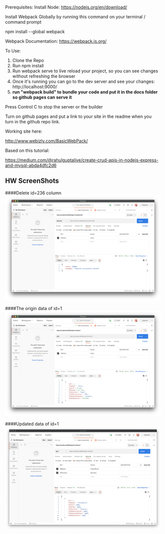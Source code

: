 Prerequisites:
Install Node:
https://nodejs.org/en/download/


Install Webpack Globally by running this command on your terminal / command prompt

npm install --global webpack

Webpack Documentation: https://webpack.js.org/

To Use:

1.  Clone the Repo
2.  Run npm install
3.  Run webpack serve to live reload your project, so you can see changes without refreshing the browser
4.  Once it's running you can go to the dev server and see your changes: http://localhost:9000/
5.  **run "webpack build" to bundle your code and put it in the docs folder so github pages can serve it**

Press Control C to stop the server or the builder

Turn on github pages and put a link to your site in the readme when you turn in the github repo link.

Working site here:

http://www.webizly.com/BasicWebPack/

Based on this tutorial:

https://medium.com/@rahulguptalive/create-crud-apis-in-nodejs-express-and-mysql-abda4dfc2d6

## HW ScreenShots 
####Delete id=236 column
![alt text](https://github.com/yt249/is219_crud_api/blob/master/src/img/deleted%20236.png)

####The origin data of id=1
![alt text](https://github.com/yt249/is219_crud_api/blob/master/src/img/origin%201.png)

####Updated data of id=1
![alt text](https://github.com/yt249/is219_crud_api/blob/master/src/img/put.png)